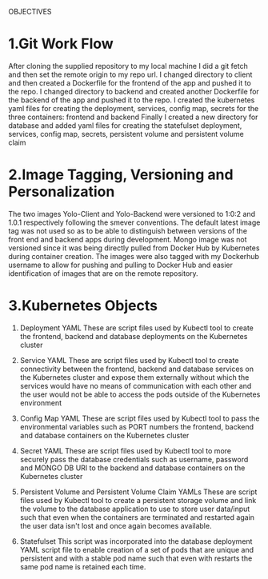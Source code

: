 OBJECTIVES
# 1.Git Work Flow
After cloning the supplied repository to my local machine I did a git fetch and then set the remote origin to my repo url.
I changed directory to client and then created a Dockerfile for the frontend of the app and pushed it to the repo.
I changed directory to backend and created another Dockerfile for the backend of the app and pushed it to the repo.
I created the kubernetes yaml files for creating the deployment, services, config map, secrets for the three containers: frontend and backend
Finally I created a new directory for database and added yaml files for creating the statefulset deployment, services, config map, secrets, persistent volume and persistent volume claim

# 2.Image Tagging, Versioning and Personalization
The two images Yolo-Client and Yolo-Backend were versioned to 1:0:2 and 1.0.1 respectively following the smever conventions. The default latest image tag was not used so as to be able to distinguish between versions of the front end and backend apps during development. Mongo image was not versioned since it was being directly pulled from Docker Hub by Kubernetes during container creation. The images were also tagged with my Dockerhub username to allow for pushing and pulling to Docker Hub and easier identification of images that are on the remote repository.

# 3.Kubernetes Objects

1. Deployment YAML
These are script files used by Kubectl tool to create the frontend, backend and database deployments on the Kubernetes cluster

2. Service YAML
These are script files used by Kubectl tool to create connectivity between the frontend, backend and database services on the Kubernetes cluster and expose them externally without which the services would have no means of communication with each other and the user would not be able to access the pods outside of the Kubernetes environment

3. Config Map YAML
These are script files used by Kubectl tool to pass the environmental variables such as PORT numbers the frontend, backend and database containers on the Kubernetes cluster

4. Secret YAML
These are script files used by Kubectl tool to more securely pass the database credentials such as username, password and MONGO DB URI to the backend and database containers on the Kubernetes cluster

5. Persistent Volume and Persistent Volume Claim YAMLs
These are script files used by Kubectl tool to create a persistent storage volume and link the volume to the database application to use to store user data/input such that even when the containers are terminated and restarted again the user data isn't lost and once again becomes available.

6. Statefulset
This script was incorporated into the database deployment YAML script file to enable creation of a set of pods that are unique and persistent and with a stable pod name such that even with restarts the same pod name is retained each time.